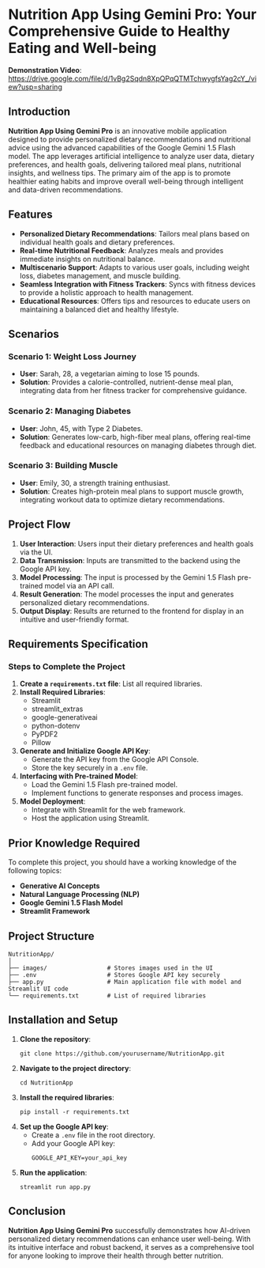 
# Nutrition App Using Gemini Pro: Your Comprehensive Guide to Healthy Eating and Well-being

**Demonstration Video**: https://drive.google.com/file/d/1vBg2Sqdn8XpQPqQTMTchwygfsYag2cY_/view?usp=sharing

## Introduction

**Nutrition App Using Gemini Pro** is an innovative mobile application designed to provide personalized dietary recommendations and nutritional advice using the advanced capabilities of the Google Gemini 1.5 Flash model. The app leverages artificial intelligence to analyze user data, dietary preferences, and health goals, delivering tailored meal plans, nutritional insights, and wellness tips. The primary aim of the app is to promote healthier eating habits and improve overall well-being through intelligent and data-driven recommendations.

## Features

- **Personalized Dietary Recommendations**: Tailors meal plans based on individual health goals and dietary preferences.
- **Real-time Nutritional Feedback**: Analyzes meals and provides immediate insights on nutritional balance.
- **Multiscenario Support**: Adapts to various user goals, including weight loss, diabetes management, and muscle building.
- **Seamless Integration with Fitness Trackers**: Syncs with fitness devices to provide a holistic approach to health management.
- **Educational Resources**: Offers tips and resources to educate users on maintaining a balanced diet and healthy lifestyle.

## Scenarios

### Scenario 1: Weight Loss Journey
- **User**: Sarah, 28, a vegetarian aiming to lose 15 pounds.
- **Solution**: Provides a calorie-controlled, nutrient-dense meal plan, integrating data from her fitness tracker for comprehensive guidance.

### Scenario 2: Managing Diabetes
- **User**: John, 45, with Type 2 Diabetes.
- **Solution**: Generates low-carb, high-fiber meal plans, offering real-time feedback and educational resources on managing diabetes through diet.

### Scenario 3: Building Muscle
- **User**: Emily, 30, a strength training enthusiast.
- **Solution**: Creates high-protein meal plans to support muscle growth, integrating workout data to optimize dietary recommendations.

## Project Flow

1. **User Interaction**: Users input their dietary preferences and health goals via the UI.
2. **Data Transmission**: Inputs are transmitted to the backend using the Google API key.
3. **Model Processing**: The input is processed by the Gemini 1.5 Flash pre-trained model via an API call.
4. **Result Generation**: The model processes the input and generates personalized dietary recommendations.
5. **Output Display**: Results are returned to the frontend for display in an intuitive and user-friendly format.

## Requirements Specification

### Steps to Complete the Project

1. **Create a `requirements.txt` file**: List all required libraries.
2. **Install Required Libraries**:
   - Streamlit
   - streamlit_extras
   - google-generativeai
   - python-dotenv
   - PyPDF2
   - Pillow
3. **Generate and Initialize Google API Key**:
   - Generate the API key from the Google API Console.
   - Store the key securely in a `.env` file.
4. **Interfacing with Pre-trained Model**:
   - Load the Gemini 1.5 Flash pre-trained model.
   - Implement functions to generate responses and process images.
5. **Model Deployment**:
   - Integrate with Streamlit for the web framework.
   - Host the application using Streamlit.

## Prior Knowledge Required

To complete this project, you should have a working knowledge of the following topics:

- **Generative AI Concepts**
- **Natural Language Processing (NLP)**
- **Google Gemini 1.5 Flash Model**
- **Streamlit Framework**

## Project Structure

```
NutritionApp/
│
├── images/                 # Stores images used in the UI
├── .env                    # Stores Google API key securely
├── app.py                  # Main application file with model and Streamlit UI code
└── requirements.txt        # List of required libraries
```

## Installation and Setup

1. **Clone the repository**:
   ```
   git clone https://github.com/yourusername/NutritionApp.git
   ```
2. **Navigate to the project directory**:
   ```
   cd NutritionApp
   ```
3. **Install the required libraries**:
   ```
   pip install -r requirements.txt
   ```
4. **Set up the Google API key**:
   - Create a `.env` file in the root directory.
   - Add your Google API key:
     ```
     GOOGLE_API_KEY=your_api_key
     ```
5. **Run the application**:
   ```
   streamlit run app.py
   ```

## Conclusion

**Nutrition App Using Gemini Pro** successfully demonstrates how AI-driven personalized dietary recommendations can enhance user well-being. With its intuitive interface and robust backend, it serves as a comprehensive tool for anyone looking to improve their health through better nutrition.

